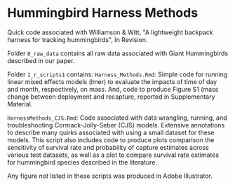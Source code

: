 # Hummingbird Harness Methods

Quick code associated with Williamson &amp; Witt, "A lightweight backpack harness for tracking hummingbirds", In Revision. 

Folder `0_raw_data` contains all raw data associated with Giant Hummingbirds described in our paper. 

Folder `1_r_scripts1` contains:
`Harness_Methods.Rmd`: Simple code for running linear mixed effects models (lmer) to evaluate the impacts of time of day and month, respectively, on mass. And, code to produce Figure S1 (mass change between deployment and recapture, reported in Supplementary Material. 

`HarnessMethods_CJS.Rmd`: Code associated with data wrangling, running, and troubleshooting Cormack-Jolly-Seber (CJS) models. Extensive annotations to describe many quirks associated with using a small dataset for these models. This script also includes code to produce plots comparison the sensitivity of survival rate and probability of capture estimates across various test datasets, as well as a plot to compare survival rate estimates for hummingbird species described in the literature. 

Any figure *not* listed in these scripts was produced in Adobe Illustrator. 